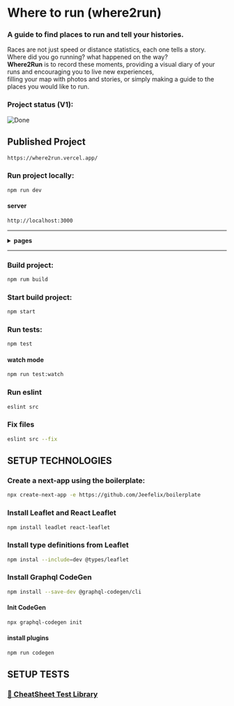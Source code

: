 # Where to run (where2run)
<h3>A guide to find places to run and tell your histories.</h3>
<p>Races are not just speed or distance statistics, each one tells a story.<br/>
Where did you go running? what happened on the way?<br/>
<b>Where2Run</b> is to record these moments, providing a visual diary of your runs and encouraging you to live new experiences,<br/>
filling your map with photos and stories, or simply making a guide to the places you would like to run.</p>

### Project status (V1):
![Done](https://progress-bar.dev/100)

## Published Project

```sh
https://where2run.vercel.app/
```

### Run project locally:

```sh
npm run dev
```

#### server

```sh
http://localhost:3000
```

---

<details><summary><b> pages</b></summary>
<p>

- https://where2run.vercel.app/terms-of-service
- https://where2run.vercel.app/about
- https://where2run.vercel.app/place/minhocao
- https://where2run.vercel.app/place/ega-marina
- https://where2run.vercel.app/place/maspalomas

</p>
</details>

---

### Build project:
```sh
npm rum build
```

### Start build project:
```sh
npm start
```

### Run tests:
```sh
npm test
```
#### watch mode
```sh
npm run test:watch
```

### Run eslint
```sh
eslint src
```

### Fix files
```sh
eslint src --fix
```

## SETUP TECHNOLOGIES

### Create a next-app using the boilerplate:

```sh
npx create-next-app -e https://github.com/Jeefelix/boilerplate
```

### Install Leaflet and React Leaflet

```sh
npm install leadlet react-leaflet
```

### Install type definitions from Leaflet
```sh
npm instal --include=dev @types/leaflet
```

### Install Graphql CodeGen
```sh
npm install --save-dev @graphql-codegen/cli
```

#### Init CodeGen
```sh
npx graphql-codegen init
```
#### install plugins
```sh
npm run codegen
```

## SETUP TESTS

<a href= "https://github.com/testing-library/react-testing-library/blob/main/other/cheat-sheet.pdf"><h3>🐐 CheatSheet Test Library</h3></a>
